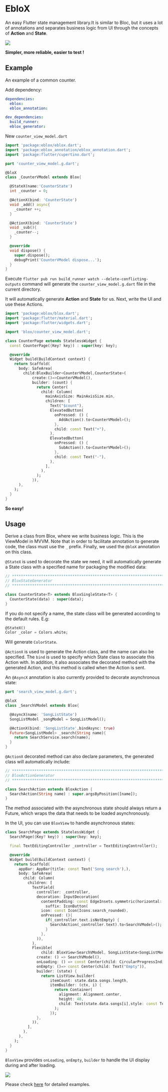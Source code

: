 # EbloX

An easy Flutter state management library.It is similar to Bloc, but it uses a lot of annotations and separates business logic from UI through the concepts of **Action** and **State**.

![](https://gitee.com/arcticfox1919/ImageHosting/raw/master/img/2021-12-02-001.png)

**Simpler, more reliable, easier to test !**

## Example

An example of a common counter.

Add dependency:

```yaml
dependencies:
  eblox:
  eblox_annotation:

dev_dependencies:
  build_runner:
  eblox_generator:
```

New `counter_view_model.dart`

```dart
import 'package:eblox/eblox.dart';
import 'package:eblox_annotation/eblox_annotation.dart';
import 'package:flutter/cupertino.dart';

part 'counter_view_model.g.dart';

@bloX
class _CounterVModel extends Blox{

  @StateX(name:'CounterState')
  int _counter = 0;

  @ActionX(bind: 'CounterState')
  void _add() async{
    _counter ++;
  }

  @ActionX(bind: 'CounterState')
  void _sub(){
    _counter--;
  }

  @override
  void dispose() {
    super.dispose();
    debugPrint('CounterVModel dispose...');
  }
}
```

Execute `flutter pub run build_runner watch --delete-conflicting-outputs` command will generate the `counter_view_model.g.dart` file in the current directory.

It will automatically generate **Action** and **State** for us. Next, write the UI and use these Actions.

```dart
import 'package:eblox/blox.dart';
import 'package:flutter/material.dart';
import 'package:flutter/widgets.dart';

import 'blox/counter_view_model.dart';

class CounterPage extends StatelessWidget {
  const CounterPage({Key? key}) : super(key: key);

  @override
  Widget build(BuildContext context) {
    return Scaffold(
      body: SafeArea(
        child:BloxBuilder<CounterVModel,CounterState>(
            create:()=>CounterVModel(),
            builder: (count) {
              return Center(
                child: Column(
                  mainAxisSize: MainAxisSize.min,
                  children: [
                    Text("$count"),
                    ElevatedButton(
                      onPressed: () {
                        AddAction().to<CounterVModel>();
                      },
                      child: const Text("+"),
                    ),
                    ElevatedButton(
                      onPressed: () {
                        SubAction().to<CounterVModel>();
                      },
                      child: const Text("-"),
                    ),
                  ],
                ),
              );
            }),
      ),
    );
  }
}
```

**So easy!**

## Usage

Derive a class from Blox, where we write business logic. This is the ViewModel in MVVM. Note that in order to facilitate annotation to generate code, the class must use the `_` prefix. Finally, we used the `@bloX` annotation on this class.



`@StateX` is used to decorate the state we need, it will automatically generate a State class with a specified name for packaging the modified data:

```dart
// **************************************************************************
// BloxStateGenerator
// **************************************************************************

class CounterState<T> extends BloxSingleState<T> {
  CounterState(data) : super(data);
}
```

If you do not specify a name, the state class will be generated according to the default rules. E.g:

```dart
@StateX()
Color _color = Colors.white; 
```

Will generate `ColorState`.



`@ActionX` is used to generate the Action class, and the name can also be specified. The `bind` is used to specify which State class to associate this Action with. In addition, it also associates the decorated method with the generated Action, and this method is called when the Action is sent.



An `@AsyncX` annotation is also currently provided to decorate asynchronous state:

```dart
part 'search_view_model.g.dart';

@bloX
class _SearchVModel extends Blox{

  @AsyncX(name: 'SongListState')
  SongListModel _songModel = SongListModel();

  @ActionX(bind: 'SongListState',bindAsync: true)
  Future<SongListModel> _search(String name){
    return SearchService.search(name);
  }
}
```

`@ActionX` decorated method can also declare parameters, the generated class will automatically include:

```dart
// **************************************************************************
// BloxActionGenerator
// **************************************************************************

class SearchAction extends BloxAction {
  SearchAction(String name) : super.argsByPosition([name]);
}
```

The method associated with the asynchronous state should always return a Future, which wraps the data that needs to be loaded asynchronously.

In the UI, you can use `BloxView` to handle asynchronous states:

```dart
class SearchPage extends StatelessWidget {
  SearchPage({Key? key}) : super(key: key);

  final TextEditingController _controller = TextEditingController();

  @override
  Widget build(BuildContext context) {
    return Scaffold(
      appBar: AppBar(title: const Text('Song search'),),
      body: SafeArea(
        child: Column(
          children: [
            TextField(
              controller: _controller,
              decoration: InputDecoration(
                contentPadding: const EdgeInsets.symmetric(horizontal: 16),
                  suffix: IconButton(
                icon: const Icon(Icons.search_rounded),
                onPressed: (){
                  if(_controller.text.isNotEmpty) {
                    SearchAction(_controller.text).to<SearchVModel>();
                  }
                },
              )),
            ),
            Flexible(
                child: BloxView<SearchVModel, SongListState<SongListModel>>(
              create: () => SearchVModel(),
              onLoading: () => const Center(child: CircularProgressIndicator()),
              onEmpty: ()=> const Center(child: Text("Empty")),
              builder: (state) {
                return ListView.builder(
                    itemCount: state.data.songs.length,
                    itemBuilder: (ctx, i) {
                      return Container(
                        alignment: Alignment.center,
                        height: 40,
                        child: Text(state.data.songs[i],style: const TextStyle(color: Colors.blueGrey,fontSize: 20),),
                      );
                    });
              },
            )),
          ],
        ),
      ),
    );
  }
}

```

`BloxView` provides `onLoading`, `onEmpty`, `builder` to handle the UI display during and after loading.

![](https://gitee.com/arcticfox1919/ImageHosting/raw/master/img/GIF2021-12-3_1-36-46.gif)

Please check [here](https://github.com/arcticfox1919/eblox/tree/main/example/lib) for detailed examples.
